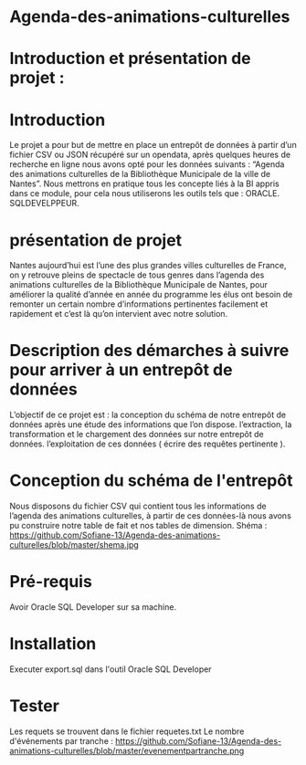 # Agenda-des-animations-culturelles

# Introduction et présentation de projet :

# Introduction
Le projet a pour but de mettre en place un entrepôt de données à partir d’un fichier CSV ou JSON récupéré sur un opendata, après quelques heures de recherche en ligne nous avons opté pour les données suivants : “Agenda des animations culturelles de la Bibliothèque Municipale de la ville de Nantes”.
Nous mettrons en pratique tous les concepte liés à la BI appris dans ce module, pour cela nous utiliserons les outils tels que :
ORACLE.
SQLDEVELPPEUR.

# présentation de projet 
Nantes aujourd’hui est l’une des plus grandes villes culturelles de France, on y retrouve pleins de spectacle de tous genres dans l’agenda des animations culturelles de la Bibliothèque Municipale de Nantes, pour améliorer la qualité d’année en année du programme les élus ont besoin de remonter un certain nombre d’informations pertinentes facilement et rapidement  et c’est là qu’on intervient avec notre solution.

# Description des démarches à suivre pour arriver à un entrepôt de données
L’objectif de ce projet est :
la conception du schéma de notre entrepôt de données après une étude des informations que l’on dispose.
l’extraction, la transformation et le chargement des données sur notre entrepôt de données.
l’exploitation de ces données ( écrire des requêtes pertinente ).

# Conception du schéma de l'entrepôt
Nous disposons du fichier CSV qui contient tous les informations de l’agenda des animations culturelles, à partir de ces données-là nous avons pu construire notre table de fait et nos tables de dimension.
Shéma : https://github.com/Sofiane-13/Agenda-des-animations-culturelles/blob/master/shema.jpg

# Pré-requis
Avoir Oracle SQL Developer sur sa machine.

# Installation
Executer export.sql dans l'outil Oracle SQL Developer

# Tester
Les requets se trouvent dans le fichier requetes.txt
Le nombre d'événements par tranche : https://github.com/Sofiane-13/Agenda-des-animations-culturelles/blob/master/evenementpartranche.png
